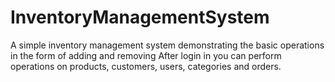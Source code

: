 # InventoryManagementSystem
A simple inventory management system demonstrating the basic operations in the form of adding and removing 
After login in you can perform operations on products, customers, users, categories and orders. 
